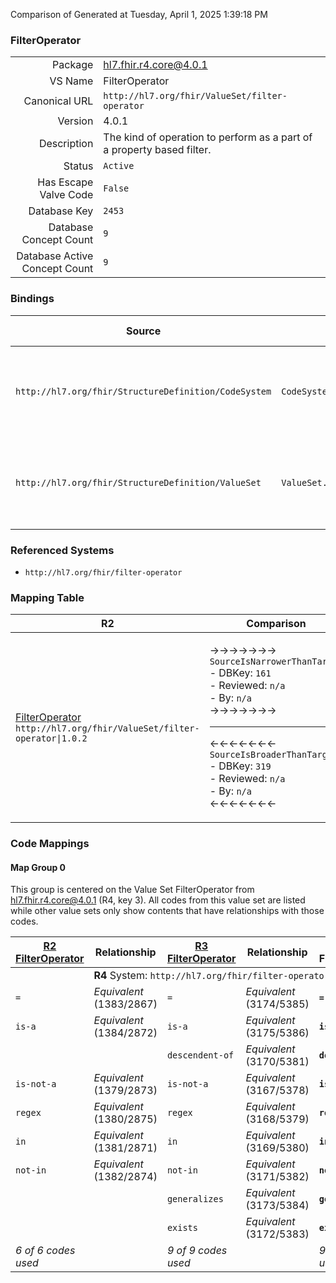 Comparison of 
Generated at Tuesday, April 1, 2025 1:39:18 PM

### FilterOperator

|      |     |
| ---: | --- |
| Package | hl7.fhir.r4.core@4.0.1 |
| VS Name | FilterOperator |
| Canonical URL | `http://hl7.org/fhir/ValueSet/filter-operator` |
| Version | 4.0.1 |
| Description | The kind of operation to perform as a part of a property based filter. |
| Status | `Active` |
| Has Escape Valve Code | `False` |
| Database Key | `2453` |
| Database Concept Count | `9` |
| Database Active Concept Count | `9` |
### Bindings

| Source | Element | Binding | Strength | Element Short |
| ------ | ------- | ------- | -------- | ------------- |
| `http://hl7.org/fhir/StructureDefinition/CodeSystem` | `CodeSystem.filter.operator` | `http://hl7.org/fhir/ValueSet/filter-operator\|4.0.1` | `Required` | = \| is-a \| descendent-of \| is-not-a \| regex \| in \| not-in \| generalizes \| exists |
| `http://hl7.org/fhir/StructureDefinition/ValueSet` | `ValueSet.compose.include.filter.op` | `http://hl7.org/fhir/ValueSet/filter-operator\|4.0.1` | `Required` | = \| is-a \| descendent-of \| is-not-a \| regex \| in \| not-in \| generalizes \| exists |

### Referenced Systems

* `http://hl7.org/fhir/filter-operator`
### Mapping Table

| R2 | Comparison | R3 | Comparison | R4 | Comparison | R4B | Comparison | R5
| --- | --- | --- | --- | --- | --- | --- | --- | ---
| [FilterOperator](/docs/R2/ValueSets/FilterOperator.md)<br/> `http://hl7.org/fhir/ValueSet/filter-operator\|1.0.2` | →→→→→→→<br/>`SourceIsNarrowerThanTarget`<br/>- DBKey: `161`<br/>- Reviewed: `n/a`<br/>- By: `n/a`<br/>→→→→→→→<hr/>←←←←←←←<br/>`SourceIsBroaderThanTarget`<br/>- DBKey: `319`<br/>- Reviewed: `n/a`<br/>- By: `n/a`<br/>←←←←←←←| [FilterOperator](/docs/R3/ValueSets/FilterOperator.md)<br/> `http://hl7.org/fhir/ValueSet/filter-operator\|3.0.2` | →→→→→→→<br/>`Equivalent`<br/>- DBKey: `382`<br/>- Reviewed: `n/a`<br/>- By: `n/a`<br/>→→→→→→→<hr/>←←←←←←←<br/>`Equivalent`<br/>- DBKey: `605`<br/>- Reviewed: `n/a`<br/>- By: `n/a`<br/>←←←←←←←| [FilterOperator](/docs/R4/ValueSets/FilterOperator.md)<br/> `http://hl7.org/fhir/ValueSet/filter-operator\|4.0.1` | →→→→→→→<br/>`Equivalent`<br/>- DBKey: `1511`<br/>- Reviewed: `n/a`<br/>- By: `n/a`<br/>→→→→→→→<hr/>←←←←←←←<br/>`Equivalent`<br/>- DBKey: `1512`<br/>- Reviewed: `n/a`<br/>- By: `n/a`<br/>←←←←←←←| [FilterOperator](/docs/R4B/ValueSets/FilterOperator.md)<br/> `http://hl7.org/fhir/ValueSet/filter-operator\|4.3.0` | →→→→→→→<br/>`SourceIsNarrowerThanTarget`<br/>- DBKey: `827`<br/>- Reviewed: `n/a`<br/>- By: `n/a`<br/>→→→→→→→<hr/>←←←←←←←<br/>`SourceIsBroaderThanTarget`<br/>- DBKey: `1088`<br/>- Reviewed: `n/a`<br/>- By: `n/a`<br/>←←←←←←←| [FilterOperator](/docs/R5/ValueSets/FilterOperator.md)<br/> `http://hl7.org/fhir/ValueSet/filter-operator\|5.0.0` 

### Code Mappings


#### Map Group 0

This group is centered on the Value Set FilterOperator from hl7.fhir.r4.core@4.0.1 (R4, key 3).
All codes from this value set are listed while other value sets only show contents that have relationships with those codes.

| [R2 FilterOperator](/docs/R2/ValueSets/FilterOperator.md)| Relationship | [R3 FilterOperator](/docs/R3/ValueSets/FilterOperator.md)| Relationship | R4 FilterOperator| Relationship | [R4B FilterOperator](/docs/R4B/ValueSets/FilterOperator.md)| Relationship | [R5 FilterOperator](/docs/R5/ValueSets/FilterOperator.md)
| --- | --- | --- | --- | --- | --- | --- | --- | ---
| <td colspan="8">**R4** System: `http://hl7.org/fhir/filter-operator`
| `=`| _Equivalent_ <br/>(1383/2867)| `=`| _Equivalent_ <br/>(3174/5385)| **`=`**| _Equivalent_ <br/>(16030/16031)| `=`| _Equivalent_ <br/>(7732/10027)| `=`
| `is-a`| _Equivalent_ <br/>(1384/2872)| `is-a`| _Equivalent_ <br/>(3175/5386)| **`is-a`**| _Equivalent_ <br/>(16032/16033)| `is-a`| _Equivalent_ <br/>(7733/10034)| `is-a`
| | | `descendent-of`| _Equivalent_ <br/>(3170/5381)| **`descendent-of`**| _Equivalent_ <br/>(16034/16035)| `descendent-of`| _Equivalent_ <br/>(7728/10030)| `descendent-of`
| `is-not-a`| _Equivalent_ <br/>(1379/2873)| `is-not-a`| _Equivalent_ <br/>(3167/5378)| **`is-not-a`**| _Equivalent_ <br/>(16036/16037)| `is-not-a`| _Equivalent_ <br/>(7725/10035)| `is-not-a`
| `regex`| _Equivalent_ <br/>(1380/2875)| `regex`| _Equivalent_ <br/>(3168/5379)| **`regex`**| _Equivalent_ <br/>(16038/16039)| `regex`| _Equivalent_ <br/>(7726/10037)| `regex`
| `in`| _Equivalent_ <br/>(1381/2871)| `in`| _Equivalent_ <br/>(3169/5380)| **`in`**| _Equivalent_ <br/>(16040/16041)| `in`| _Equivalent_ <br/>(7727/10033)| `in`
| `not-in`| _Equivalent_ <br/>(1382/2874)| `not-in`| _Equivalent_ <br/>(3171/5382)| **`not-in`**| _Equivalent_ <br/>(16042/16043)| `not-in`| _Equivalent_ <br/>(7729/10036)| `not-in`
| | | `generalizes`| _Equivalent_ <br/>(3173/5384)| **`generalizes`**| _Equivalent_ <br/>(16044/16045)| `generalizes`| _Equivalent_ <br/>(7731/10032)| `generalizes`
| | | `exists`| _Equivalent_ <br/>(3172/5383)| **`exists`**| _Equivalent_ <br/>(16046/16047)| `exists`| _Equivalent_ <br/>(7730/10031)| `exists`
| *6 of 6 codes used* | | *9 of 9 codes used* | | *9 of 9 codes used* | | *9 of 9 codes used* | | *9 of 11 codes used* 

